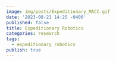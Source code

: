 ```yaml
---
image: img/posts/Expeditionary_MACC.gif
date: '2023-08-21 14:25 -0400'
published: false
title: Expeditionary Robotics
categories: research
tags:
  - expeditionary_robotics
publish: true
---
```


